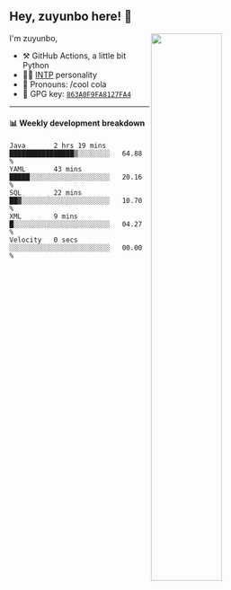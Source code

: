 

## Hey, zuyunbo here! :wave: 
[<img align="right" width="50%" src="https://github-readme-stats.vercel.app/api?username=zuyunbo&theme=dark&show_icons=true">](https://metrics.lecoq.io/ouuan?template=classic)

I'm zuyunbo,

-   :hammer_and_pick: GitHub Actions, a little bit Python
-   :man_scientist: [INTP](https://www.16personalities.com/profiles/3302586f07ca3) personality
-   :man: Pronouns: /cool cola
-   :key: GPG key: [`863A0F9FA8127FA4`](https://github.com/zuyunbo.gpg)

---

#### :bar_chart: Weekly development breakdown
<!--START_SECTION:waka-->

```text
Java       2 hrs 19 mins   ████████████████▒░░░░░░░░   64.88 %
YAML       43 mins         █████░░░░░░░░░░░░░░░░░░░░   20.16 %
SQL        22 mins         ██▓░░░░░░░░░░░░░░░░░░░░░░   10.70 %
XML        9 mins          █░░░░░░░░░░░░░░░░░░░░░░░░   04.27 %
Velocity   0 secs          ░░░░░░░░░░░░░░░░░░░░░░░░░   00.00 %
```

<!--END_SECTION:waka-->

